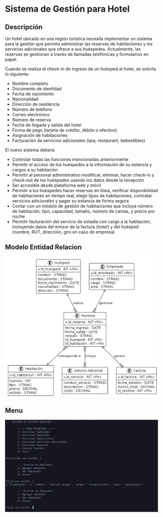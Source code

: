 # Sistema de Gestión para Hotel

## Descripción

Un hotel ubicado en una región turística necesita implementar un sistema para la gestión que permita administrar las reservas de habitaciones y los servicios adicionales que ofrece a sus huéspedes. Actualmente, las reservas se gestionan a través de llamadas telefónicas y formularios en papel.

Cuando se realiza el check-in de ingreso de un huésped al hotel, se solicita lo siguiente:

- Nombre completo
- Documento de identidad
- Fecha de nacimiento
- Nacionalidad
- Dirección de residencia
- Número de teléfono
- Correo electrónico
- Número de reserva
- Fecha de llegada y salida del hotel
- Forma de pago (tarjeta de crédito, débito o efectivo)
- Asignación de habitaciones
- Facturación de servicios adicionales (spa, restaurant, bebestibles)

El nuevo sistema deberá:

- Controlar todas las funciones mencionadas anteriormente
- Permitir el acceso de los huéspedes a la información de su estancia y cargos a su habitación
- Permitir al personal administrativo modificar, eliminar, hacer check-in y check-out de los huéspedes usando los datos desde la recepción
- Ser accesible desde plataforma web y móvil
- Permitir a los huéspedes hacer reservas en línea, verificar disponibilidad de habitaciones en tiempo real, elegir tipos de habitaciones, contratar servicios adicionales y pagar su estancia de forma segura
- Contar con un módulo de gestión de habitaciones que incluya número de habitación, tipo, capacidad, tamaño, número de camas, y precio por noche
- Permitir facturación del servicio de estadía con cargo a la habitación, incluyendo datos del emisor de la factura (hotel) y del huésped (nombre, RUT, dirección, giro en caso de empresa)

## Modelo Entidad Relacion

![modeloEntidadRelacion](entidadRelacion.png)


## Menu
![MenuOpciones](menu.png)